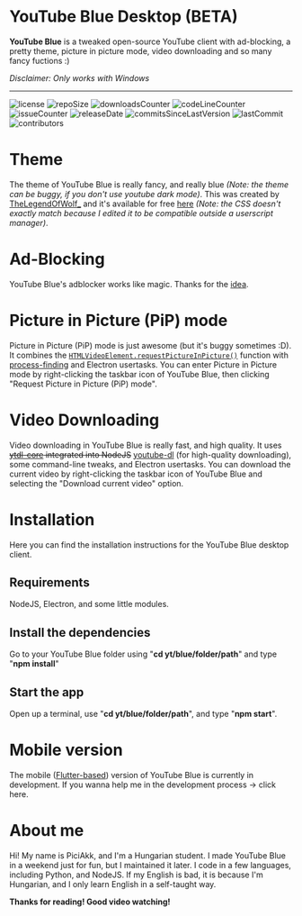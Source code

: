 # YouTube Blue Desktop (BETA)

**YouTube Blue** is a tweaked open-source YouTube client with ad-blocking, a pretty theme, picture in picture mode, video downloading and so many fancy fuctions :)

*Disclaimer: Only works with Windows*

---
![license](https://img.shields.io/github/license/youtube-blue/youtube-blue-desktop?color=%23219fca)
![repoSize](https://img.shields.io/github/repo-size/youtube-blue/youtube-blue-desktop?color=%23219fca)
![downloadsCounter](https://img.shields.io/github/downloads/youtube-blue/youtube-blue-desktop/total?color=%23219fca)
![codeLineCounter](https://tokei.rs/b1/github/youtube-blue/youtube-blue-desktop?category=code)
![issueCounter](https://img.shields.io/github/issues-raw/youtube-blue/youtube-blue-desktop?color=%23219fca)
![releaseDate](https://img.shields.io/github/release-date/youtube-blue/youtube-blue-desktop?color=%23219fca)
![commitsSinceLastVersion](https://img.shields.io/github/commits-since/youtube-blue/youtube-blue-desktop/latest?color=%23219fca)
![lastCommit](https://img.shields.io/github/last-commit/youtube-blue/youtube-blue-desktop?color=%23219fca)
![contributors](https://img.shields.io/github/contributors/youtube-blue/youtube-blue-desktop?color=%23219fca)

# Theme

The theme of YouTube Blue is really fancy, and really blue *(Note: the theme can be buggy, if you don't use youtube dark mode)*. This was created by [TheLegendOfWolf_](https://userstyles.org/users/956934 "The UserStyles profile of TheLegendOfWolf_") and it's available for free [here](https://userstyles.org/styles/195233/blue-youtube-by-thelegendofwolf-3683) *(Note: the CSS doesn't exactly match because I edited it to be compatible outside a userscript manager)*.

# Ad-Blocking

YouTube Blue's adblocker works like magic. Thanks for the [idea](https://dev.to/penge/chrome-extension-that-skips-youtube-ads-steps-how-to-create-it-3ibp#3-how-skip-ad-works).

# Picture in Picture (PiP) mode

Picture in Picture (PiP) mode is just awesome (but it's buggy sometimes :D). It combines the [`HTMLVideoElement.requestPictureInPicture()`](https://developer.mozilla.org/en-US/docs/Web/API/HTMLVideoElement/requestPictureInPicture) function with [process-finding](https://www.npmjs.com/package/find-process) and Electron usertasks. You can enter Picture in Picture mode by right-clicking the taskbar icon of YouTube Blue, then clicking "Request Picture in Picture (PiP) mode".

# Video Downloading

Video downloading in YouTube Blue is really fast, and high quality. It uses ~~[ytdl-core](https://github.com/ytdl-org/youtube-dl) integrated into NodeJS~~ [youtube-dl](https://github.com/ytdl-org/youtube-dl) (for high-quality downloading), some command-line tweaks, and Electron usertasks. You can download the current video by right-clicking the taskbar icon of YouTube Blue and selecting the "Download current video" option.

# Installation

Here you can find the installation instructions for the YouTube Blue desktop client.

## Requirements

NodeJS, Electron, and some little modules.

## Install the dependencies

Go to your YouTube Blue folder using "**cd yt/blue/folder/path**" and type "**npm install**"

## Start the app

Open up a terminal, use "**cd yt/blue/folder/path**", and type "**npm start**".


# Mobile version

The mobile ([Flutter-based](https://flutter.dev)) version of YouTube Blue is currently in development. If you wanna help me in the development process -> click here.

# About me

Hi! My name is PiciAkk, and I'm a Hungarian student. I made YouTube Blue in a weekend just for fun, but I maintained it later. I code in a few languages, including Python, and NodeJS. If my English is bad, it is because I'm Hungarian, and I only learn English in a self-taught way.

**Thanks for reading! Good video watching!**
